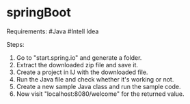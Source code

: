 # springBoot
Requirements:
#Java
#Intell Idea

Steps:
1) Go to "start.spring.io" and generate a folder.
2) Extract the downloaded zip file and save it.
3) Create a project in IJ with the downloaded file.
4) Run the Java file and check whether it's working or not.
5) Create a new sample Java class and run the sample code.
6) Now visit "localhost:8080/welcome" for the returned value. 
